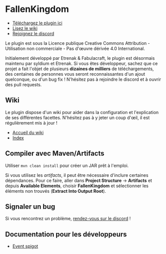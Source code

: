 FallenKingdom
===
- [Téléchargez le plugin ici](https://www.spigotmc.org/resources/fallenkingdom.38878/)
- [Lisez le wiki](https://github.com/Etrenak/FallenKingdom/wiki)
- [Rejoignez le discord](https://discord.gg/SmAAFxh)

Le plugin est sous la Licence publique Creative Commons Attribution - Utilisation non commerciale - Pas d'œuvre dérivée 4.0 International.

Initialement développé par Etrenak & Fabulacraft, le plugin est désormais maintenu par syldium et Etrenak. Si vous êtes développeur, sachez que ce projet a fait l'objet de plusieurs **dizaines de milliers** de téléchargements, des centaines de personnes vous seront reconnaissantes d'un ajout quelconque, ou d'un bug fix ! N'hésitez pas à rejoindre le discord et à ouvrir des pull requests.

## Wiki
Le plugin dispose d'un wiki pour aider dans la configuration et l'explication de ses différentes facettes. N'hésitez pas à y jeter un coup d'œil, il est régulièrement mis à jour !
- [Accueil du wiki](https://github.com/Etrenak/FallenKingdom/wiki)
- [Index](https://github.com/Etrenak/FallenKingdom/wiki#diff%C3%A9rentes-page-du-wiki--index-%EF%B8%8F)

## Compiler avec Maven/Artifacts
Utiliser `mvn clean install` pour créer un JAR prêt à l'emploi.

Si vous utilisez les *artifacts*, il peut être nécessaire d'inclure certaines dépendances. Pour ce faire, aller dans **Project Structure** → **Artifacts** et depuis **Available Elements**, choisir **FallenKingdom** et sélectionner les éléments non trouvés (**Extract Into Output Root**).

## Signaler un bug
Si vous rencontrez un problème, [rendez-vous sur le discord](https://discord.gg/2mPXHYX) !

## Documentation pour les développeurs
* [Event spigot](docs/api/api.md)
